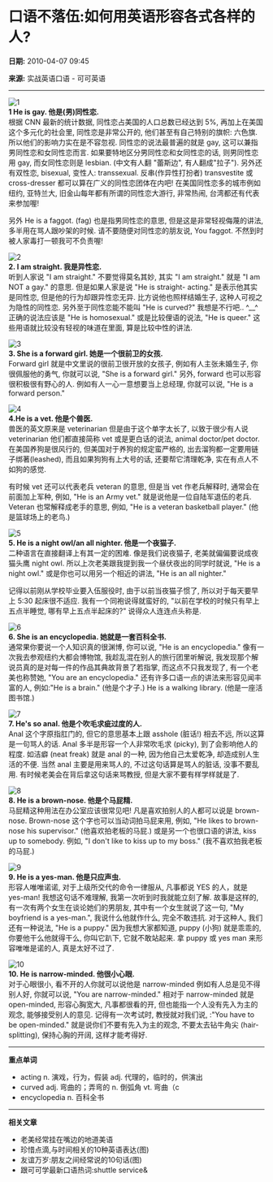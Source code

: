# 口语不落伍:如何用英语形容各式各样的人?

**日期:** 2010-04-07 09:45

**来源:** 实战英语口语 - 可可英语

---

![1](http://pic.kekenet.com/Kouyu/UploadFiles/201004/2010040709483422.jpg)  
**1 He is gay. 他是(男)同性恋.**  
根据 CNN 最新的统计数据, 同性恋占美国的人口总数已经达到 5%, 再加上在美国这个多元化的社会里, 同性恋是非常公开的, 他们甚至有自己特别的旗帜: 六色旗. 所以他们的影响力实在是不容忽视. 同性恋的说法最普遍的就是 gay, 这可以兼指男同性恋和女同性恋而言. 如果要特地区分男同性恋和女同性恋的话, 则男同性恋用 gay, 而女同性恋则是 lesbian. (中文有人翻 "蕾斯边", 有人翻成"拉子"). 另外还有双性恋, bisexual, 变性人: transsexual. 反串(作异性打扮者) transvestite 或 cross-dresser 都可以算在广义的同性恋团体在内吧! 在美国同性恋多的城市例如纽约, 亚特兰大, 旧金山每年都有所谓的同性恋大游行, 非常热闹, 台湾都还有代表来参加喔!

另外 He is a faggot. (fag) 也是指男同性恋的意思, 但是这是非常轻视侮蔑的讲法, 多半用在骂人跟吵架的时候. 请不要随便对同性恋的朋友说, You faggot. 不然到时被人家毒打一顿我可不负责喔!

![2](http://pic.kekenet.com/Kouyu/UploadFiles/201004/2010040709491629.gif)  
**2\. I am straight. 我是异性恋.**  
听到人家说 "I am straight." 不要觉得莫名其妙, 其实 "I am straight." 就是 "I am NOT a gay." 的意思. 但是如果人家是说 "He is straight- acting." 是表示他其实是同性恋, 但是他的行为却跟异性恋无异. 比方说他也照样结婚生子, 这种人可视之为隐性的同性恋. 另外至于同性恋能不能叫 "He is curved?" 我想是不行吧.. ^\_\_^ 正确的说法应该是 "He is homosexual." 或是比较俚语的说法, "He is queer." 这些用语就比较没有轻视的味道在里面, 算是比较中性的讲法.

![3](http://pic.kekenet.com/Kouyu/UploadFiles/201004/2010040709505399.jpg)  
**3\. She is a forward girl. 她是一个很前卫的女孩.**  
Forward girl 就是中文里说的很前卫很开放的女孩子, 例如有人主张未婚生子, 你很佩服他的勇气, 你就可以说, "She is a forward girl." 另外, forward 也可以形容很积极很有野心的人. 例如有人一心一意想要当上总经理, 你就可以说, "He is a forward person."

![4](http://pic.kekenet.com/Kouyu/UploadFiles/201004/2010040709520071.jpg)  
**4.He is a vet. 他是个兽医.**  
兽医的英文原来是 veterinarian 但是由于这个单字太长了, 以致于很少有人说 veterinarian 他们都直接简称 vet 或是更白话的说法, animal doctor/pet doctor. 在美国养狗是很风行的, 但美国对于养狗的规定蛮严格的, 出去溜狗都一定要用链子绑著(leashed), 而且如果狗狗有上大号的话, 还要帮它清理乾净, 实在有点人不如狗的感觉.

有时候 vet 还可以代表老兵 veteran 的意思, 但是当 vet 作老兵解释时, 通常会在前面加上军种, 例如, "He is an Army vet." 就是说他是一位自陆军退伍的老兵. Veteran 也常解释成老手的意思, 例如, "He is a veteran basketball player." (他是篮球场上的老鸟.)

![5](http://pic.kekenet.com/Kouyu/UploadFiles/201004/2010040709534191.jpg)  
**5\. He is a night owl/an all nighter. 他是一个夜猫子.**  
二种语言在直接翻译上有其一定的困难. 像是我们说夜猫子, 老美就偏偏要说成夜猫头鹰 night owl. 所以上次老美跟我提到我一个昼伏夜出的同学时就说, "He is a night owl." 或是你也可以用另一个相近的讲法, "He is an all nighter."

记得以前刚从学校毕业要入伍服役时, 由于以前当夜猫子惯了, 所以对于每天要早上 5:30 起床很不适应. 我有一个同袍说得就蛮好的, "以前在学校的时候只有早上五点半睡觉, 哪有早上五点半起床的?" 说得众人连连点头称是.

![6](http://pic.kekenet.com/Kouyu/UploadFiles/201004/2010040709551426.jpg)  
**6\. She is an encyclopedia. 她就是一套百科全书.**  
通常果你要说一个人知识真的很渊博, 你可以说, "He is an encyclopedia." 像有一次我去参观纽约大都会博物馆, 我趁乱混在别人的旅行团里听解说, 我发现那个解说员真的是对每一件的作品其典故背景了若指掌, 而这点不只我发现了, 有一个老美也称赞她, "You are an encyclopedia." 还有许多口语一点的讲法来形容见闻丰富的人, 例如:"He is a brain." (他是个才子.) He is a walking library. (他是一座活图书馆.)

![7](http://pic.kekenet.com/Kouyu/UploadFiles/201004/2010040709562312.jpg)  
**7\. He's so anal. 他是个吹毛求疵过度的人.**  
Anal 这个字原指肛门的, 但它的意思基本上跟 asshole (脏话!) 相去不远, 所以这算是一句骂人的话. Anal 多半是形容一个人非常吹毛求 (picky), 到了会影响他人的程度. 如洁癖 (neat freak) 就是 anal 的一种, 因为他自己太爱乾净, 却造成别人生活的不便. 当然 anal 主要是用来骂人的, 不过这句话算是骂人的脏话, 没事不要乱用. 有时候老美会在背后拿这句话来骂教授, 但是大家不要有样学样就是了.

![8](http://pic.kekenet.com/Kouyu/UploadFiles/201004/2010040709581754.jpg)  
**8\. He is a brown-nose. 他是个马屁精.**  
马屁精这种用法在办公室应该很常见吧! 凡是喜欢拍别人的人都可以说是 brown-nose. Brown-nose 这个字也可以当动词拍马屁来用, 例如, "He likes to brown-nose his supervisor." (他喜欢拍老板的马屁.) 或是另一个也很口语的讲法, kiss up to somebody. 例如, "I don't like to kiss up to my boss." (我不喜欢拍我老板的马屁.)

![9](http://pic.kekenet.com/Kouyu/UploadFiles/201004/2010040709593912.jpg)  
**9\. He is a yes-man. 他是只应声虫.**  
形容人唯唯诺诺, 对于上级所交代的命令一律服从, 凡事都说 YES 的人，就是 yes-man! 我想这句话不难理解, 我第一次听到时我就能立刻了解. 故事是这样的, 有一次有两个女生在谈论她们的男朋友, 其中有一个女生就说了这一句, "My boyfriend is a yes-man.", 我说什么他就作什么, 完全不敢违抗. 对于这种人, 我们还有一种说法, "He is a puppy." 因为我想大家都知道, puppy (小狗) 就是乖乖的, 你要他干么他就得干么, 你叫它趴下, 它就不敢站起来. 拿 puppy 或 yes man 来形容唯唯是诺的人, 真是太好不过了.

![10](http://pic.kekenet.com/Kouyu/UploadFiles/201004/2010040710013143.jpg)  
**10\. He is narrow-minded. 他很小心眼.**  
对于心眼很小, 看不开的人你就可以说他是 narrow-minded 例如有人总是见不得别人好, 你就可以说, "You are narrow-minded." 相对于 narrow-minded 就是 open-minded, 形容心胸宽大, 凡事都很看的开, 但也能指一个人没有先入为主的观念, 能够接受别人的意见. 记得有一次考试时, 教授就对我们说, :"You have to be open-minded." 就是说你们不要有先入为主的观念, 不要太去钻牛角尖 (hair-splitting), 保持心胸的开阔, 这样才能考得好.

---

**重点单词**

-   acting n. 演戏，行为，假装 adj. 代理的，临时的，供演出
-   curved adj. 弯曲的；弄弯的 n. 倒弧角 vt. 弯曲（c
-   encyclopedia n. 百科全书

---

**相关文章**

-   老美经常挂在嘴边的地道美语
-   珍惜点滴,与时间相关的10种英语表达(图)
-   友谊万岁:朋友之间经常说的10句话(图)
-   跟可可学最新口语热词:shuttle service&